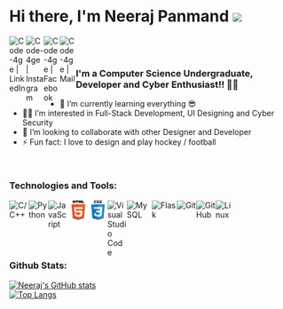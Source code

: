 

# Hi there, I'm Neeraj Panmand [<img src="https://raw.githubusercontent.com/MartinHeinz/MartinHeinz/master/wave.gif" width="35px">](#)
[<img align="left" alt="Code-4ge | LinkedIn" width="30px" src="https://img.icons8.com/material-rounded/90/000000/linkedin--v2.gif"/>][linkedin]
[<img align="left" alt="Code-4ge | Instagram" width="32px" src="https://img.icons8.com/fluency-systems-regular/90/000000/instagram-new--v2.png" />][instagram]
[<img align="left" alt="Code-4ge | Facebook" width="29px" src="https://img.icons8.com/ios-filled/50/000000/facebook-new.png"/>][facebook]
[<img align="left" alt="Code-4ge | Mail" width="29px" src="https://img.icons8.com/material-outlined/96/000000/mail.png"/>][mail]

<br/>
<br/>

### I'm a Computer Science Undergraduate, Developer and Cyber Enthusiast!! 👨‍🎓

- 🌱 I’m currently learning everything 😎
- 👨‍💻 I’m interested in Full-Stack Development, UI Designing and Cyber Security
- 👯 I’m looking to collaborate with other Designer and Developer
- ⚡ Fun fact: I love to design and play hockey / football

<!-- ### Connect with me: -->


<br/>

### Technologies and Tools:

[<img align="left" alt="C/C++" width="35px" src="https://img.icons8.com/color/96/000000/c-plus-plus-logo.png" />](#)
[<img align="left" alt="Python" width="35px" src="https://img.icons8.com/color/96/000000/python--v1.png"/>](#)
[<img align="left" alt="JavaScript" width="37px" src="https://img.icons8.com/color/96/000000/javascript--v1.png"/>](#)
[<img align="left" alt="HTML5" width="35px" src="https://raw.githubusercontent.com/github/explore/80688e429a7d4ef2fca1e82350fe8e3517d3494d/topics/html/html.png" />](#)
[<img align="left" alt="CSS3" width="35px" src="https://raw.githubusercontent.com/github/explore/80688e429a7d4ef2fca1e82350fe8e3517d3494d/topics/css/css.png" />](#)
[<img align="left" alt="Visual Studio Code" width="35px" src="https://img.icons8.com/color/96/000000/visual-studio-code-2019.png"/>](#)
[<img align="left" alt="MySQL" width="45px" height="40px" src="https://img.icons8.com/fluency/96/000000/mysql-logo.png"/>](#)
[<img align="left" alt="Flask" width="45px" height="45px" src="https://img.icons8.com/ios-filled/50/000000/flask.png"/>](#)
[<img align="left" alt="Git" width="35px" src="https://img.icons8.com/color/96/000000/git.png"/>](#)
[<img align="left" alt="GitHub" width="35px" src="https://img.icons8.com/ios-glyphs/90/000000/github.png"/>](#)
[<img align="left" alt="Linux" width="35px" src="https://img.icons8.com/color/48/000000/linux--v2.gif"/>](#)

<br/>
<br/>
<br/>
<br/>
<br/>

<!-- ### 📈 Github Stats: -->
### Github Stats:

[![Neeraj's GitHub stats](https://github-readme-stats.vercel.app/api?username=Code-4ge&show_icons=true&theme=highcontrast&bg_color=45,e76445,904e95)](#)
<br/>
[![Top Langs](https://github-readme-stats.vercel.app/api/top-langs/?username=Code-4ge&layout=compact&theme=radical)](#)
<!--- [![neeraj's wakatime stats](https://github-readme-stats.vercel.app/api/wakatime?username=Code-4ge)](#)--->





[linkedin]: https://in.linkedin.com/in/neeraj-panmand
[instagram]: https://www.instagram.com/neerajpanmand
[facebook]: https://www.facebook.com/neeraj.panmand.9
[mail]: mailto:panmnandneeraj@gmail.com

<!---
Code-4ge/Code-4ge is a ✨ special ✨ repository because its `README.md` (this file) appears on your GitHub profile.
You can click the Preview link to take a look at your changes.
--->
